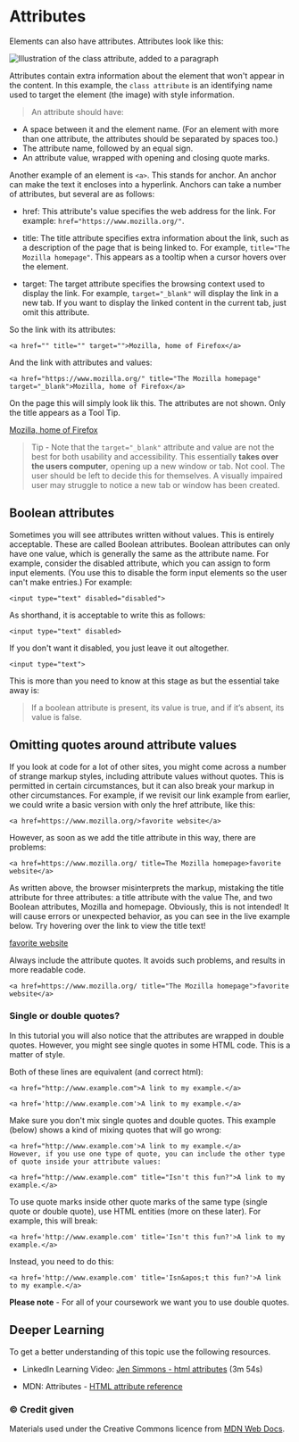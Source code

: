 # Attributes

Elements can also have attributes. Attributes look like this:

<img src="https://mdn.mozillademos.org/files/9345/grumpy-cat-attribute-small.png" alt="Illustration of the class attribute, added to a paragraph">

Attributes contain extra information about the element that won't appear in the content. In this example, the `class attribute` is an identifying name used to target the element (the image) with style information.

> An attribute should have:

- A space between it and the element name. (For an element with more than one attribute, the attributes should be separated by spaces too.)
- The attribute name, followed by an equal sign.
- An attribute value, wrapped with opening and closing quote marks.

Another example of an element is `<a>`. This stands for anchor. An anchor can make the text it encloses into a hyperlink. Anchors can take a number of attributes, but several are as follows:

- href: This attribute's value specifies the web address for the link. For example: `href="https://www.mozilla.org/"`.

- title: The title attribute specifies extra information about the link, such as a description of the page that is being linked to. For example, `title="The Mozilla homepage"`. This appears as a tooltip when a cursor hovers over the element.

- target: The target attribute specifies the browsing context used to display the link. For example, `target="_blank"` will display the link in a new tab. If you want to display the linked content in the current tab, just omit this attribute.

So the link with its attributes:

```
<a href="" title="" target="">Mozilla, home of Firefox</a>
```
And the link with attributes and values:

```
<a href="https://www.mozilla.org/" title="The Mozilla homepage" target="_blank">Mozilla, home of Firefox</a>
```
On the page this will simply look lik this. The attributes are not shown. Only the title appears as a Tool Tip.

<div class="output">

<a href="https://www.mozilla.org/" title="The Mozilla homepage" target="_blank">Mozilla, home of Firefox</a>

</div>

> Tip - Note that the `target="_blank"` attribute and value are not the best for both usability and accessibility. This essentially **takes over the users computer**, opening up a new window or tab. Not cool. The user should be left to decide this for themselves. A visually impaired user may struggle to notice a new tab or window has been created.

## Boolean attributes

Sometimes you will see attributes written without values. This is entirely acceptable. These are called Boolean attributes. Boolean attributes can only have one value, which is generally the same as the attribute name. For example, consider the disabled attribute, which you can assign to form input elements. (You use this to disable the form input elements so the user can't make entries.) For example:

```
<input type="text" disabled="disabled">
```
As shorthand, it is acceptable to write this as follows:
```
<input type="text" disabled>
```
If you don't want it disabled, you just leave it out altogether.
```
<input type="text">  
```
This is more than you need to know at this stage as but the essential take away is: 
> If a boolean attribute is present, its value is true, and if it’s absent, its value is false.


## Omitting quotes around attribute values

If you look at code for a lot of other sites, you might come across a number of strange markup styles, including attribute values without quotes. This is permitted in certain circumstances, but it can also break your markup in other circumstances. For example, if we revisit our link example from earlier, we could write a basic version with only the href attribute, like this:

```
<a href=https://www.mozilla.org/>favorite website</a>
```

However, as soon as we add the title attribute in this way, there are problems:

```
<a href=https://www.mozilla.org/ title=The Mozilla homepage>favorite website</a>
```

As written above, the browser misinterprets the markup, mistaking the title attribute for three attributes:  a title attribute with the value The, and two Boolean attributes, Mozilla and homepage. Obviously, this is not intended! It will cause errors or unexpected behavior, as you can see in the live example below. Try hovering over the link to view the title text!

<div class="output">

<a href=https://www.mozilla.org/ title=The Mozilla homepage>favorite website</a>

</div>

Always include the attribute quotes. It avoids such problems, and results in more readable code.

```
<a href=https://www.mozilla.org/ title="The Mozilla homepage">favorite website</a>
```

### Single or double quotes?

In this tutorial you will also notice that the attributes are wrapped in double quotes. However, you might see single quotes in some HTML code. This is a matter of style.  

Both of these lines are equivalent (and correct html):
```
<a href="http://www.example.com">A link to my example.</a>
```

```
<a href='http://www.example.com'>A link to my example.</a>
```

Make sure you don't mix single quotes and double quotes. This example (below) shows a kind of mixing quotes that will go wrong:

```
<a href="http://www.example.com'>A link to my example.</a>
However, if you use one type of quote, you can include the other type of quote inside your attribute values:
```

```
<a href="http://www.example.com" title="Isn't this fun?">A link to my example.</a>
```

To use quote marks inside other quote marks of the same type (single quote or double quote), use HTML entities (more on these later). For example, this will break:

```
<a href='http://www.example.com' title='Isn't this fun?'>A link to my example.</a>
```

Instead, you need to do this:

```
<a href='http://www.example.com' title='Isn&apos;t this fun?'>A link to my example.</a>
```

<div class="warning">

**Please note** - For all of your coursework we want you to use double quotes.

</div>

<div class="deep">

## Deeper Learning

To get a better understanding of this topic use the following resources.

- LinkedIn Learning Video: [Jen Simmons - html attributes](https://www.linkedin.com/learning/html-essential-training-4/html-attributes?u=36102708) (3m 54s)

- MDN: Attributes - [HTML attribute reference](https://developer.mozilla.org/en-US/docs/Web/HTML/Attributes)

</div>

### &copy; Credit given

Materials used under the Creative Commons licence from [MDN Web Docs](https://developer.mozilla.org/en-US/docs/Web/HTML).